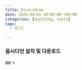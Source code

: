 ```yaml
---
title: Excalidraw
date: 2024-04-01 10:00:00 +09:00
categories: [anything, tools]
tags:
  - 태그1

---
```


### 옵시디언 설치 및 다운로드

##ㄱ